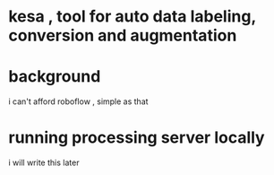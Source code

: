 # kesa , tool for auto data labeling, conversion and augmentation                         
# background
i can't afford roboflow  , simple as that 

# running processing server locally
i will write this later 

                                                                                                                                                                                                     





